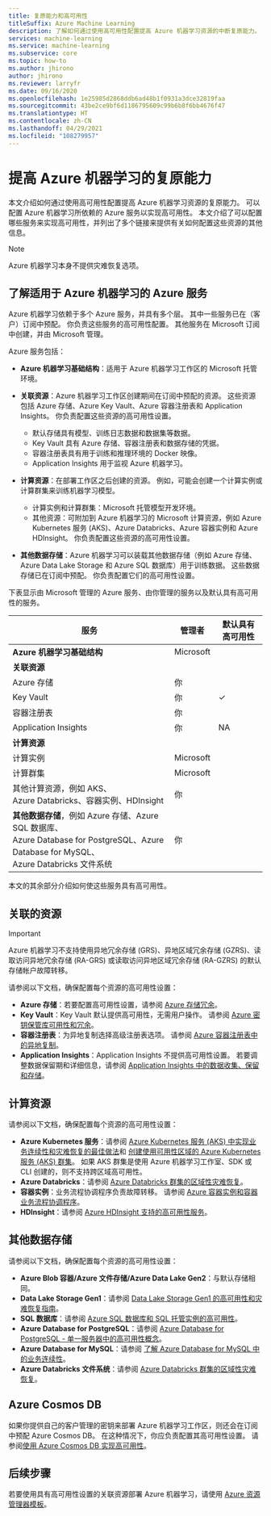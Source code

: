 ```yaml
---
title: 复原能力和高可用性
titleSuffix: Azure Machine Learning
description: 了解如何通过使用高可用性配置提高 Azure 机器学习资源的中断复原能力。
services: machine-learning
ms.service: machine-learning
ms.subservice: core
ms.topic: how-to
ms.author: jhirono
author: jhirono
ms.reviewer: larryfr
ms.date: 09/16/2020
ms.openlocfilehash: 1e25985d2868ddb6ad48b1f0931a3dce32819faa
ms.sourcegitcommit: 43be2ce9bf6d1186795609c99b6b8f6bb4676f47
ms.translationtype: HT
ms.contentlocale: zh-CN
ms.lasthandoff: 04/29/2021
ms.locfileid: "108279957"
---
```

# <a name="increase-azure-machine-learning-resiliency"></a>提高 Azure 机器学习的复原能力



本文介绍如何通过使用高可用性配置提高 Azure 机器学习资源的复原能力。 可以配置 Azure 机器学习所依赖的 Azure 服务以实现高可用性。 本文介绍了可以配置哪些服务来实现高可用性，并列出了多个链接来提供有关如何配置这些资源的其他信息。

> [!NOTE]
> Azure 机器学习本身不提供灾难恢复选项。

## <a name="understand-azure-services-for-azure-machine-learning"></a>了解适用于 Azure 机器学习的 Azure 服务

Azure 机器学习依赖于多个 Azure 服务，并具有多个层。 其中一些服务已在（客户）订阅中预配。 你负责这些服务的高可用性配置。 其他服务在 Microsoft 订阅中创建，并由 Microsoft 管理。 

Azure 服务包括：

* **Azure 机器学习基础结构**：适用于 Azure 机器学习工作区的 Microsoft 托管环境。

* **关联资源**：Azure 机器学习工作区创建期间在订阅中预配的资源。 这些资源包括 Azure 存储、Azure Key Vault、Azure 容器注册表和 Application Insights。 你负责配置这些资源的高可用性设置。
  * 默认存储具有模型、训练日志数据和数据集等数据。
  * Key Vault 具有 Azure 存储、容器注册表和数据存储的凭据。
  * 容器注册表具有用于训练和推理环境的 Docker 映像。
  * Application Insights 用于监视 Azure 机器学习。

* **计算资源**：在部署工作区之后创建的资源。 例如，可能会创建一个计算实例或计算群集来训练机器学习模型。
  * 计算实例和计算群集：Microsoft 托管模型开发环境。
  * 其他资源：可附加到 Azure 机器学习的 Microsoft 计算资源，例如 Azure Kubernetes 服务 (AKS)、Azure Databricks、Azure 容器实例和 Azure HDInsight。 你负责配置这些资源的高可用性设置。

* **其他数据存储**：Azure 机器学习可以装载其他数据存储（例如 Azure 存储、Azure Data Lake Storage 和 Azure SQL 数据库）用于训练数据。  这些数据存储已在订阅中预配。 你负责配置它们的高可用性设置。

下表显示由 Microsoft 管理的 Azure 服务、由你管理的服务以及默认具有高可用性的服务。

| 服务 | 管理者 | 默认具有高可用性 |
| ----- | ----- | ----- |
| **Azure 机器学习基础结构** | Microsoft | |
| **关联资源** |
| Azure 存储 | 你 | |
| Key Vault | 你 | ✓ |
| 容器注册表 | 你 | |
| Application Insights | 你 | NA |
| **计算资源** |
| 计算实例 | Microsoft |  |
| 计算群集 | Microsoft |  |
| 其他计算资源，例如 AKS、 <br>Azure Databricks、容器实例、HDInsight | 你 |  |
| **其他数据存储**，例如 Azure 存储、Azure SQL 数据库、<br> Azure Database for PostgreSQL、Azure Database for MySQL、 <br>Azure Databricks 文件系统 | 你 | |

本文的其余部分介绍如何使这些服务具有高可用性。

## <a name="associated-resources"></a> 关联的资源

> [!IMPORTANT]
> Azure 机器学习不支持使用异地冗余存储 (GRS)、异地区域冗余存储 (GZRS)、读取访问异地冗余存储 (RA-GRS) 或读取访问异地区域冗余存储 (RA-GZRS) 的默认存储帐户故障转移。

请参阅以下文档，确保配置每个资源的高可用性设置：

* **Azure 存储**：若要配置高可用性设置，请参阅 [Azure 存储冗余](../storage/common/storage-redundancy.md)。
* **Key Vault**：Key Vault 默认提供高可用性，无需用户操作。  请参阅 [Azure 密钥保管库可用性和冗余](../key-vault/general/disaster-recovery-guidance.md)。
* **容器注册表**：为异地复制选择高级注册表选项。 请参阅 [Azure 容器注册表中的异地复制](../container-registry/container-registry-geo-replication.md)。
* **Application Insights**：Application Insights 不提供高可用性设置。 若要调整数据保留期和详细信息，请参阅 [Application Insights 中的数据收集、保留和存储](../azure-monitor/app/data-retention-privacy.md#how-long-is-the-data-kept)。

## <a name="compute-resources"></a>计算资源

请参阅以下文档，确保配置每个资源的高可用性设置：

* **Azure Kubernetes 服务**：请参阅 [Azure Kubernetes 服务 (AKS) 中实现业务连续性和灾难恢复的最佳做法](../aks/operator-best-practices-multi-region.md)和 [创建使用可用性区域的 Azure Kubernetes 服务 (AKS) 群集](../aks/availability-zones.md)。 如果 AKS 群集是使用 Azure 机器学习工作室、SDK 或 CLI 创建的，则不支持跨区域高可用性。
* **Azure Databricks**：请参阅 [Azure Databricks 群集的区域性灾难恢复](/azure/databricks/scenarios/howto-regional-disaster-recovery)。
* **容器实例**：业务流程协调程序负责故障转移。 请参阅 [Azure 容器实例和容器业务流程协调程序](../container-instances/container-instances-orchestrator-relationship.md)。
* **HDInsight**：请参阅 [Azure HDInsight 支持的高可用性服务](../hdinsight/hdinsight-high-availability-components.md)。

## <a name="additional-data-stores"></a>其他数据存储

请参阅以下文档，确保配置每个资源的高可用性设置：

* **Azure Blob 容器/Azure 文件存储/Azure Data Lake Gen2**：与默认存储相同。
* **Data Lake Storage Gen1**：请参阅 [Data Lake Storage Gen1 的高可用性和灾难恢复指南](../data-lake-store/data-lake-store-disaster-recovery-guidance.md)。
* **SQL 数据库**：请参阅 [Azure SQL 数据库和 SQL 托管实例的高可用性](../azure-sql/database/high-availability-sla.md)。
* **Azure Database for PostgreSQL**：请参阅 [Azure Database for PostgreSQL - 单一服务器中的高可用性概念](../postgresql/concepts-high-availability.md)。
* **Azure Database for MySQL**：请参阅 [了解 Azure Database for MySQL 中的业务连续性](../mysql/concepts-business-continuity.md)。
* **Azure Databricks 文件系统**：请参阅 [Azure Databricks 群集的区域性灾难恢复](/azure/databricks/scenarios/howto-regional-disaster-recovery)。

## <a name="azure-cosmos-db"></a>Azure Cosmos DB

如果你提供自己的客户管理的密钥来部署 Azure 机器学习工作区，则还会在订阅中预配 Azure Cosmos DB。 在这种情况下，你应负责配置其高可用性设置。 请参阅[使用 Azure Cosmos DB 实现高可用性](../cosmos-db/high-availability.md)。

## <a name="next-steps"></a>后续步骤

若要使用具有高可用性设置的关联资源部署 Azure 机器学习，请使用 [Azure 资源管理器模板](https://github.com/Azure/azure-quickstart-templates/tree/master/quickstarts/microsoft.machinelearningservices/machine-learning-advanced)。